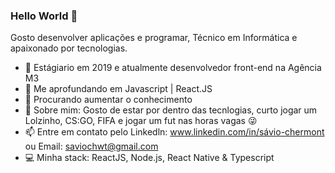 ### Hello World 👋

Gosto desenvolver aplicações e programar,
Técnico em Informática e apaixonado por tecnologias.


- 🔭 Estágiario em 2019 e atualmente desenvolvedor front-end na Agência M3
- 🌱 Me aprofundando em Javascript | React.JS 
- 🤔 Procurando aumentar o conhecimento
- 💬 Sobre mim: Gosto de estar por dentro das tecnlogias, 
     curto jogar um Lolzinho, CS:GO, FIFA e jogar um fut nas horas vagas 😜
- 📫 Entre em contato pelo Linkedln: www.linkedin.com/in/sávio-chermont ou Email: saviochwt@gmail.com
- 💻 Minha stack: ReactJS, Node.js, React Native & Typescript

